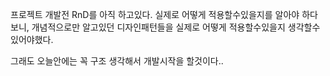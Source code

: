 프로젝트 개발전 RnD를 아직 하고있다. 실제로 어떻게 적용할수있을지를 알아야 하다보니, 개념적으로만 알고있던 디자인패턴들을 실제로 어떻게 적용할수있을지 생각할수있어야했다. 

그래도 오늘안에는 꼭 구조 생각해서 개발시작을 할것이다..


